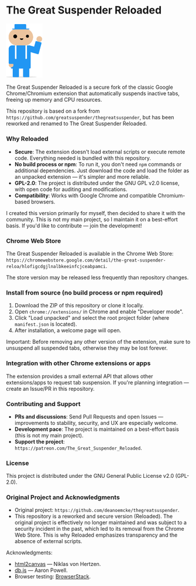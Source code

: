 # The Great Suspender Reloaded

<img src="/images/sus-guy.png" width="100px" />

The Great Suspender Reloaded is a secure fork of the classic Google Chrome/Chromium extension that automatically suspends inactive tabs, freeing up memory and CPU resources.

This repository is based on a fork from `https://github.com/greatsuspender/thegreatsuspender`, but has been reworked and renamed to The Great Suspender Reloaded.

### Why Reloaded

- **Secure**: The extension doesn't load external scripts or execute remote code. Everything needed is bundled with this repository.
- **No build process or npm**: To run it, you don't need `npm` commands or additional dependencies. Just download the code and load the folder as an unpacked extension — it's simpler and more reliable.
- **GPL-2.0**: The project is distributed under the GNU GPL v2.0 license, with open code for auditing and modifications.
- **Compatibility**: Works with Google Chrome and compatible Chromium-based browsers.

I created this version primarily for myself, then decided to share it with the community. This is not my main project, so I maintain it on a best-effort basis. If you'd like to contribute — join the development!

### Chrome Web Store

The Great Suspender Reloaded is available in the Chrome Web Store: `https://chromewebstore.google.com/detail/the-great-suspender-reloa/hlofigcdgjlnalbkeeinfcjceabpamci`.

The store version may be released less frequently than repository changes.

### Install from source (no build process or npm required)

1. Download the ZIP of this repository or clone it locally.
2. Open `chrome://extensions/` in Chrome and enable "Developer mode".
3. Click "Load unpacked" and select the root project folder (where `manifest.json` is located).
4. After installation, a welcome page will open.

Important: Before removing any other version of the extension, make sure to unsuspend all suspended tabs, otherwise they may be lost forever.

### Integration with other Chrome extensions or apps

The extension provides a small external API that allows other extensions/apps to request tab suspension. If you're planning integration — create an Issue/PR in this repository.


### Contributing and Support

- **PRs and discussions**: Send Pull Requests and open Issues — improvements to stability, security, and UX are especially welcome.
- **Development pace**: The project is maintained on a best-effort basis (this is not my main project).
- **Support the project**: `https://patreon.com/The_Great_Suspender_Reloaded`.

### License

This project is distributed under the GNU General Public License v2.0 (GPL-2.0).

### Original Project and Acknowledgments

- Original project: `https://github.com/deanoemcke/thegreatsuspender`.
- This repository is a reworked and secure version (Reloaded). The original project is effectively no longer maintained and was subject to a security incident in the past, which led to its removal from the Chrome Web Store. This is why Reloaded emphasizes transparency and the absence of external scripts.

Acknowledgments:

- [html2canvas](https://github.com/niklasvh/html2canvas) — Niklas von Hertzen.
- [db.js](https://github.com/aaronpowell/db.js) — Aaron Powell.
- Browser testing: [BrowserStack](https://www.browserstack.com).
